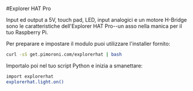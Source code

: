 <!--
---
name: Explorer HAT Pro
manufacturer: Pimoroni
url: https://github.com/pimoroni/explorer-hat
github: https://github.com/pimoroni/explorer-hat
buy: http://shop.pimoroni.com/products/explorer-hat
description: All-in-one luce, input, motore, touch e add-on output board.
install:
  'devices':
    - 'i2c'
  'apt':
    - 'python-smbus'
    - 'python3-smbus'
    - 'python-dev'
    - 'python3-dev'
  'python':
    - 'explorerhat'
  'python3':
    - 'explorerhat'
  'examples': 'examples/'
pincount: 40
i2c:
  '0x28':
    name: Touch capacitivo
    device: cap1208
  '0x48':
    name: Input analogico
    device: ads1015
pin:
  '3':
    mode: i2c
  '5':
    mode: i2c
  '7':
    name: LED 1
    mode: output
    active: high
  '11':
    name: LED 2
    mode: output
    active: high
  '13':
    name: LED 3
    mode: output
    active: high
  '15':
    name: Input 2
    mode: input
    active: high
  '16':
    name: Input 1
    mode: input
    active: high
  '18':
    name: Input 3
    mode: input
    active: high
  '22':
    name: Input 4
    mode: input
    active: high
  '29':
    name: LED 4
    mode: output
    active: high
  '31':
    name: Output 1
    mode: output
    active: high
  '32':
    name: Output 2
    mode: output
    active: high
  '33':
    name: Output 3
    mode: output
    active: high
  '35':
    name: Motor 1 +
    mode: output
    active: high
  '36':
    name: Output 4
    mode: output
    active: high
  '37':
    name: Motore 2 -
    mode: output
    active: high
  '38':
    name: Motore 1 -
    mode: output
    active: high
  '40':
    name: Motore 2 +
    mode: output
    active: high
-->
#Explorer HAT Pro

Input ed output a 5V, touch pad, LED, input analogici e un motore H-Bridge sono le caratteristiche dell'Explorer HAT Pro--un asso nella manica per il tuo Raspberry Pi.

Per preparare e impostare il modulo puoi utilizzare l'installer fornito:

```bash
curl -sS get.pimoroni.com/explorerhat | bash
```

Importalo poi nel tuo script Python e inizia a smanettare:

```bash
import explorerhat
explorerhat.light.on()
```
